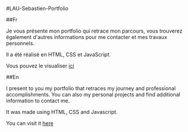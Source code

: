 #LAU-Sebastien-Portfolio

##Fr

Je vous présente mon portfolio qui retrace mon parcours, vous trouverez également d'autres informations pour me contacter et mes travaux personnels.

Il a été réalisé en HTML, CSS et JavaScript.

Vous pouvez le visualiser [ici](https://seblau02.github.io/Portefolio-Sebastien_Lau/)

##En

I present to you my portfolio that retraces my journey and professional accomplishments. You can also my personal projects and find additional information to contact me.

It was made using HTML, CSS and Javascript.

You can visit it [here](https://seblau02.github.io/Portefolio-Sebastien_Lau/)
